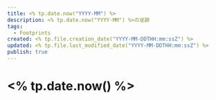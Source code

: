 ```yaml
---
title: <% tp.date.now("YYYY-MM") %>
description: <% tp.date.now("YYYY-MM") %>の足跡
tags:
  - Footprints
created: <% tp.file.creation_date("YYYY-MM-DDTHH:mm:ssZ") %>
updated: <% tp.file.last_modified_date("YYYY-MM-DDTHH:mm:ssZ") %>
publish: true
---
```

# <% tp.date.now() %>
